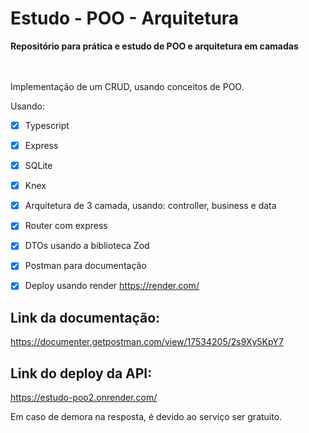 # Estudo - POO - Arquitetura

**Repositório para prática e estudo de POO e arquitetura em camadas**

<br><br>
Implementação de um CRUD, usando conceitos de POO.

Usando:
- [x] Typescript
- [x] Express
- [x] SQLite
- [x] Knex
- [x] Arquitetura de 3 camada, usando: controller, business e data
- [x] Router com express
- [x] DTOs usando a biblioteca Zod
- [x] Postman para documentação
- [x] Deploy usando render  https://render.com/ 

      
## Link da documentação:
https://documenter.getpostman.com/view/17534205/2s9Xy5KpY7

## Link do deploy da API:
https://estudo-poo2.onrender.com/

Em caso de demora na resposta, é devido ao serviço ser gratuito.
